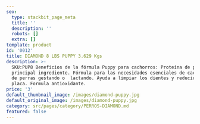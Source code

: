 ```yaml
---
seo:
  type: stackbit_page_meta
  title: ''
  description: ''
  robots: []
  extra: []
template: product
id: '0012'
title: DIAMOND 8 LBS PUPPY 3.629 Kgs
description: >-
  SKU:PUP8 Beneficios de la fórmula Puppy para cachorros: Proteína de pollo como
  principal ingrediente. Fórmula para las necesidades esenciales de cachorros y
  de perras gestando o  lactando. Ayuda a limpiar los dientes y reducir la
  placa. Formula antioxidante.
price: '3'
default_thumbnail_image: /images/diamond-puppy.jpg
default_original_image: /images/diamond-puppy.jpg
category: src/pages/category/PERROS-DIAMOND.md
featured: false
---
```

